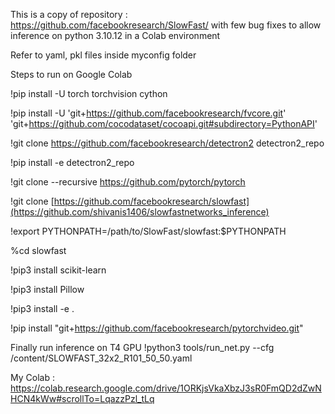 This is a copy of repository : https://github.com/facebookresearch/SlowFast/ with few bug fixes to allow inference on python 3.10.12 in a Colab environment

Refer to yaml, pkl files inside myconfig folder

Steps to run on Google Colab

!pip install -U torch torchvision cython

!pip install -U 'git+https://github.com/facebookresearch/fvcore.git' 'git+https://github.com/cocodataset/cocoapi.git#subdirectory=PythonAPI'

!git clone https://github.com/facebookresearch/detectron2 detectron2_repo

!pip install -e detectron2_repo

!git clone --recursive https://github.com/pytorch/pytorch

!git clone [https://github.com/facebookresearch/slowfast](https://github.com/shivanis1406/slowfastnetworks_inference)

!export PYTHONPATH=/path/to/SlowFast/slowfast:$PYTHONPATH

%cd slowfast

!pip3 install scikit-learn

!pip3 install Pillow

!pip3 install -e .

!pip install "git+https://github.com/facebookresearch/pytorchvideo.git"

Finally run inference on T4 GPU
!python3 tools/run_net.py --cfg /content/SLOWFAST_32x2_R101_50_50.yaml

My Colab : https://colab.research.google.com/drive/1ORKjsVkaXbzJ3sR0FmQD2dZwNHCN4kWw#scrollTo=LqazzPzl_tLq

